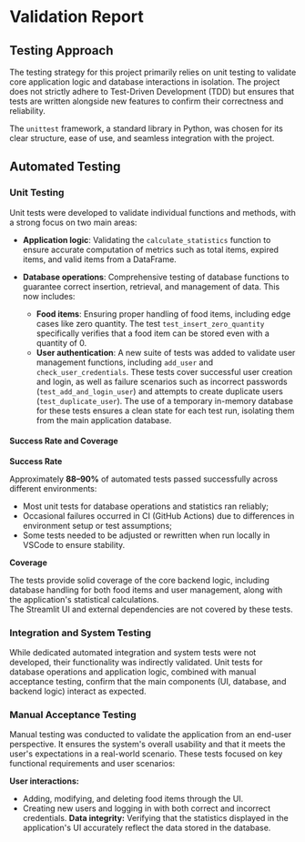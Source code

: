 # Validation Report

## Testing Approach

The testing strategy for this project primarily relies on unit testing to validate core application logic and database interactions in isolation. The project does not strictly adhere to Test-Driven Development (TDD) but ensures that tests are written alongside new features to confirm their correctness and reliability.

The `unittest` framework, a standard library in Python, was chosen for its clear structure, ease of use, and seamless integration with the project.

## Automated Testing

### Unit Testing

Unit tests were developed to validate individual functions and methods, with a strong focus on two main areas:

- **Application logic**: Validating the `calculate_statistics` function to ensure accurate computation of metrics such as total items, expired items, and valid items from a DataFrame.

- **Database operations**: Comprehensive testing of database functions to guarantee correct insertion, retrieval, and management of data. This now includes:
  - **Food items**: Ensuring proper handling of food items, including edge cases like zero quantity. The test `test_insert_zero_quantity` specifically verifies that a food item can be stored even with a quantity of 0.
  - **User authentication**: A new suite of tests was added to validate user management functions, including `add_user` and `check_user_credentials`. These tests cover successful user creation and login, as well as failure scenarios such as incorrect passwords (`test_add_and_login_user`) and attempts to create duplicate users (`test_duplicate_user`). The use of a temporary in-memory database for these tests ensures a clean state for each test run, isolating them from the main application database.

#### Success Rate and Coverage

**Success Rate** 

  Approximately **88–90%** of automated tests passed successfully across different environments:  
  * Most unit tests for database operations and statistics ran reliably;  
  * Occasional failures occurred in CI (GitHub Actions) due to differences in environment setup or test assumptions;  
  * Some tests needed to be adjusted or rewritten when run locally in VSCode to ensure stability.  

**Coverage** 

  The tests provide solid coverage of the core backend logic, including database handling for both food items and user management, along with the application's statistical calculations.  
  The Streamlit UI and external dependencies are not covered by these tests.

### Integration and System Testing

While dedicated automated integration and system tests were not developed, their functionality was indirectly validated. Unit tests for database operations and application logic, combined with manual acceptance testing, confirm that the main components (UI, database, and backend logic) interact as expected.

### Manual Acceptance Testing

Manual testing was conducted to validate the application from an end-user perspective. It ensures the system's overall usability and that it meets the user's expectations in a real-world scenario.
These tests focused on key functional requirements and user scenarios:

**User interactions:**
  * Adding, modifying, and deleting food items through the UI.
  * Creating new users and logging in with both correct and incorrect credentials.
**Data integrity:** 
Verifying that the statistics displayed in the application's UI accurately reflect the data stored in the database.


